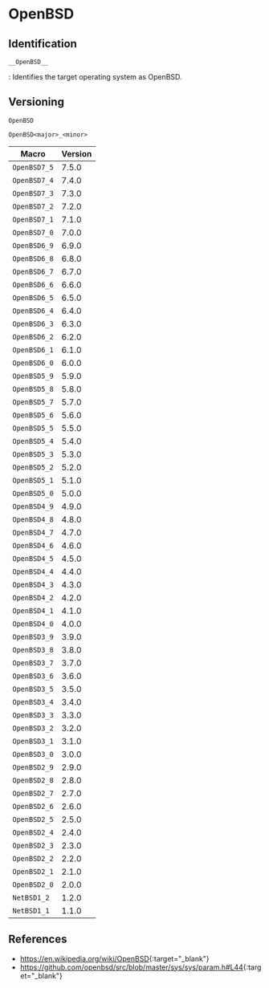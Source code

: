 # OpenBSD

## Identification

`__OpenBSD__`

:   Identifies the target operating system as OpenBSD.

## Versioning

`OpenBSD`

`OpenBSD<major>_<minor>`

| Macro        | Version |
| ------------ | ------- |
| `OpenBSD7_5` | 7.5.0   |
| `OpenBSD7_4` | 7.4.0   |
| `OpenBSD7_3` | 7.3.0   |
| `OpenBSD7_2` | 7.2.0   |
| `OpenBSD7_1` | 7.1.0   |
| `OpenBSD7_0` | 7.0.0   |
| `OpenBSD6_9` | 6.9.0   |
| `OpenBSD6_8` | 6.8.0   |
| `OpenBSD6_7` | 6.7.0   |
| `OpenBSD6_6` | 6.6.0   |
| `OpenBSD6_5` | 6.5.0   |
| `OpenBSD6_4` | 6.4.0   |
| `OpenBSD6_3` | 6.3.0   |
| `OpenBSD6_2` | 6.2.0   |
| `OpenBSD6_1` | 6.1.0   |
| `OpenBSD6_0` | 6.0.0   |
| `OpenBSD5_9` | 5.9.0   |
| `OpenBSD5_8` | 5.8.0   |
| `OpenBSD5_7` | 5.7.0   |
| `OpenBSD5_6` | 5.6.0   |
| `OpenBSD5_5` | 5.5.0   |
| `OpenBSD5_4` | 5.4.0   |
| `OpenBSD5_3` | 5.3.0   |
| `OpenBSD5_2` | 5.2.0   |
| `OpenBSD5_1` | 5.1.0   |
| `OpenBSD5_0` | 5.0.0   |
| `OpenBSD4_9` | 4.9.0   |
| `OpenBSD4_8` | 4.8.0   |
| `OpenBSD4_7` | 4.7.0   |
| `OpenBSD4_6` | 4.6.0   |
| `OpenBSD4_5` | 4.5.0   |
| `OpenBSD4_4` | 4.4.0   |
| `OpenBSD4_3` | 4.3.0   |
| `OpenBSD4_2` | 4.2.0   |
| `OpenBSD4_1` | 4.1.0   |
| `OpenBSD4_0` | 4.0.0   |
| `OpenBSD3_9` | 3.9.0   |
| `OpenBSD3_8` | 3.8.0   |
| `OpenBSD3_7` | 3.7.0   |
| `OpenBSD3_6` | 3.6.0   |
| `OpenBSD3_5` | 3.5.0   |
| `OpenBSD3_4` | 3.4.0   |
| `OpenBSD3_3` | 3.3.0   |
| `OpenBSD3_2` | 3.2.0   |
| `OpenBSD3_1` | 3.1.0   |
| `OpenBSD3_0` | 3.0.0   |
| `OpenBSD2_9` | 2.9.0   |
| `OpenBSD2_8` | 2.8.0   |
| `OpenBSD2_7` | 2.7.0   |
| `OpenBSD2_6` | 2.6.0   |
| `OpenBSD2_5` | 2.5.0   |
| `OpenBSD2_4` | 2.4.0   |
| `OpenBSD2_3` | 2.3.0   |
| `OpenBSD2_2` | 2.2.0   |
| `OpenBSD2_1` | 2.1.0   |
| `OpenBSD2_0` | 2.0.0   |
| `NetBSD1_2`  | 1.2.0   |
| `NetBSD1_1`  | 1.1.0   |

## References

- <https://en.wikipedia.org/wiki/OpenBSD>{:target="_blank"}
- <https://github.com/openbsd/src/blob/master/sys/sys/param.h#L44>{:target="_blank"}
